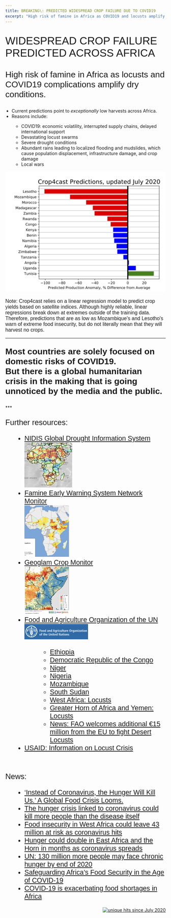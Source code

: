 ```yaml
---
title: BREAKING\: PREDICTED WIDESPREAD CROP FAILURE DUE TO COVID19
excerpt: "High risk of famine in Africa as COVID19 and locusts amplify dry conditions"
---
```


<p style="font-family: arial, sanserif; font-size:25pt">
WIDESPREAD CROP FAILURE PREDICTED ACROSS AFRICA
</p>
<p style="font-family: arial, sanserif; font-size:20pt">
High risk of famine in Africa as locusts and COVID19 complications amplify dry conditions.
</p>

<p style="font-family: arial, sanserif; font-size:18pt">
<ul style="PADDING-LEFT: 20px">
  <li>Current predictions point to <i>exceptionally</i> low harvests across Africa.</li>
  <li>Reasons include:</li>
  <ul style="PADDING-LEFT: 30px">
   <li>COVID19: economic volatility, interrupted supply chains, delayed international support</li>
   <li>Devastating locust swarms</li>
   <li>Severe drought conditions</li>
   <li>Abundant rains leading to localized flooding and mudslides, which cause population displacement, infrastructure damage, and crop damage</li>
   <li>Local wars</li>
  </ul>
</ul>
</p>

<img src="/pic/crop4cast_predictions_july2020.jpg" style="width:800px;" border="0">
<p style="font-family: arial, sanserif; font-size:12pt;" border="0">
Note: Crop4cast relies on a linear regression model to predict crop yields based on satellite indices. Although highly reliable, linear regressions break down at extremes outside of the training data. Therefore, predictions that are as low as Mozambique’s and Lesotho's warn of extreme food insecurity, but do not literally mean that they will harvest no crops.
</p>

***
<p style="font-family: arial, sanserif; font-size:20pt">
<b>Most countries are solely focused on domestic risks of COVID19.
<br>But there is a global humanitarian crisis in the making that is going unnoticed by the media and the public.</b>
</p>
***

<br>
<p style="font-family: arial, sanserif; font-size:18pt">
Further resources:
<ul style="PADDING-LEFT: 60px; font-family: arial, sanserif; font-size:16pt">
  <li><a href="https://www.drought.gov/gdm/current-conditions">NIDIS Global Drought Information System</a><br><img src="/pic/NIDIS_image.png" style="width:150px;" border="0"> </li>
  <li><a href="https://fews.net/">Famine Early Warning System Network Monitor</a><br><img src="/pic/FEWS_NET_thumbnail.png" style="width:140px;" border="0"> </li>
  <li><a href="https://cropmonitor.org/index.php/cmreports/special-reports/">Geoglam Crop Monitor</a><br><img src="/pic/Geoglam_thumbnail.png" style="width:140px;" border="0"> </li>
  <li><a href="http://www.fao.org/home/en/">Food and Agriculture Organization of the UN</a><br><img src="/pic/FAO_thumbnail.png" style="width:200px;" border="0"> </li>
  <ul style="PADDING-LEFT: 80px">
  <li><a href="http://www.fao.org/emergencies/resources/documents/resources-detail/en/c/1273539/">Ethiopia</a></li>
  <li><a href="http://www.fao.org/emergencies/resources/documents/resources-detail/en/c/1271802/">Democratic Republic of the Congo</a></li>
  <li><a href="http://www.fao.org/emergencies/resources/documents/resources-detail/en/c/1278521/">Niger</a></li>
  <li><a href="http://www.fao.org/emergencies/resources/documents/resources-detail/en/c/1293148/">Nigeria</a></li>
  <li><a href="http://www.fao.org/emergencies/resources/documents/resources-detail/en/c/1277473/">Mozambique</a></li>
  <li><a href="http://www.fao.org/emergencies/resources/documents/resources-detail/en/c/1296634/">South Sudan</a></li>
  <li><a href="http://www.fao.org/emergencies/resources/documents/resources-detail/en/c/1276774/">West Africa: Locusts</a></li>
  <li><a href="http://www.fao.org/emergencies/resources/documents/resources-detail/en/c/1276759/">Greater Horn of Africa and Yemen: Locusts</a></li>
  <li><a href="http://www.fao.org/news/story/en/item/1296770/icode/">News: FAO welcomes additional €15 million from the EU to fight Desert Locusts</a></li>
  </ul>
  <li><a href="https://www.usaid.gov/sites/default/files/documents/1866/East_Africa_Desert_Locust_Crisis_Fact_Sheet_4_-_06-15-2020.pdf">USAID: Information on Locust Crisis</a></li>
</ul>
</p>

<br>
<p style="font-family: arial, sanserif; font-size:18pt">
News:
<ul style="PADDING-LEFT: 60px; font-family: arial, sanserif; font-size:16pt">
  <li><a href="https://www.nytimes.com/2020/04/22/world/africa/coronavirus-hunger-crisis.html">‘Instead of Coronavirus, the Hunger Will Kill Us.’ A Global Food Crisis Looms.</a> </li>
  <li><a href="https://www.cnn.com/2020/07/12/us/hunger-crisis-deaths-coronavirus-oxfam-trnd/index.html">The hunger crisis linked to coronavirus could kill more people than the disease itself</a> </li>
  <li><a href="https://news.un.org/en/story/2020/05/1063232">Food insecurity in West Africa could leave 43 million at risk as coronavirus hits</a> </li>
  <li><a href="https://www.wfp.org/news/hunger-could-double-east-africa-and-horn-months-coronavirus-spreads">Hunger could double in East Africa and the Horn in months as coronavirus spreads</a> </li>
  <li><a href="https://africa.cgtn.com/2020/07/14/un-130-million-more-people-may-face-chronic-hunger-by-end-of-2020/">UN: 130 million more people may face chronic hunger by end of 2020</a> </li>
  <li><a href="https://blogs.imf.org/2020/06/04/safeguarding-africas-food-security-in-the-age-of-covid-19/">Safeguarding Africa’s Food Security in the Age of COVID-19</a> </li>
  <li><a href="https://www.weforum.org/agenda/2020/04/africa-coronavirus-covid19-imports-exports-food-supply-chains">COVID-19 is exacerbating food shortages in Africa</a> </li>
</ul>
</p>


<p align="right">
<a href="http://www.hitwebcounter.com">
<img src="https://hitwebcounter.com/counter/counter.php?page=7542813&style=0006&nbdigits=5&type=ip&initCount=0" title="unique hits since July 2020" border="0" ></a>


